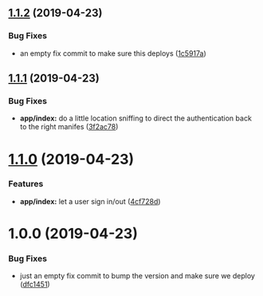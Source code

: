 ## [1.1.2](https://github.com/mysterycommand/blockpaint/compare/v1.1.1...v1.1.2) (2019-04-23)


### Bug Fixes

* an empty fix commit to make sure this deploys ([1c5917a](https://github.com/mysterycommand/blockpaint/commit/1c5917a))

## [1.1.1](https://github.com/mysterycommand/blockpaint/compare/v1.1.0...v1.1.1) (2019-04-23)


### Bug Fixes

* **app/index:** do a little location sniffing to direct the authentication back to the right manifes ([3f2ac78](https://github.com/mysterycommand/blockpaint/commit/3f2ac78))

# [1.1.0](https://github.com/mysterycommand/blockpaint/compare/v1.0.0...v1.1.0) (2019-04-23)


### Features

* **app/index:** let a user sign in/out ([4cf728d](https://github.com/mysterycommand/blockpaint/commit/4cf728d))

# 1.0.0 (2019-04-23)


### Bug Fixes

* just an empty fix commit to bump the version and make sure we deploy ([dfc1451](https://github.com/mysterycommand/blockpaint/commit/dfc1451))

